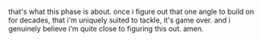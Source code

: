 that's what this phase is about. once i figure out that one angle to build on for decades, that i'm uniquely suited to tackle, it's game over. and i genuinely believe i'm quite close to figuring this out. amen.


